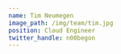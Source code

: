 ```yaml
---
name: Tim Neumegen
image_path: /img/team/tim.jpg
position: Cloud Engineer
twitter_handle: n00begon
---
```

